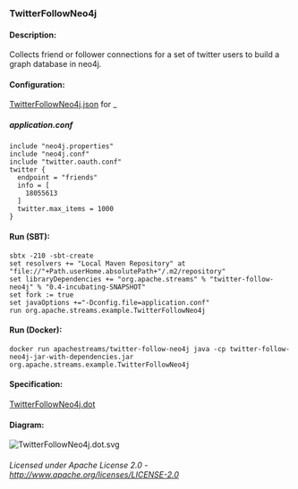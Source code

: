 ### TwitterFollowNeo4j

#### Description:

Collects friend or follower connections for a set of twitter users to build a graph database in neo4j.

#### Configuration:

[TwitterFollowNeo4j.json](TwitterFollowNeo4j.json "TwitterFollowNeo4j.json") for _

##### application.conf

    include "neo4j.properties"
    include "neo4j.conf"
    include "twitter.oauth.conf"
    twitter {
      endpoint = "friends"
      info = [
        18055613
      ]
      twitter.max_items = 1000
    }

#### Run (SBT):

    sbtx -210 -sbt-create
    set resolvers += "Local Maven Repository" at "file://"+Path.userHome.absolutePath+"/.m2/repository"
    set libraryDependencies += "org.apache.streams" % "twitter-follow-neo4j" % "0.4-incubating-SNAPSHOT"
    set fork := true
    set javaOptions +="-Dconfig.file=application.conf"
    run org.apache.streams.example.TwitterFollowNeo4j

#### Run (Docker):

    docker run apachestreams/twitter-follow-neo4j java -cp twitter-follow-neo4j-jar-with-dependencies.jar org.apache.streams.example.TwitterFollowNeo4j

#### Specification:

[TwitterFollowNeo4j.dot](TwitterFollowNeo4j.dot "TwitterFollowNeo4j.dot" )

#### Diagram:

![TwitterFollowNeo4j.dot.svg](./TwitterFollowNeo4j.dot.svg)

###### Licensed under Apache License 2.0 - http://www.apache.org/licenses/LICENSE-2.0
